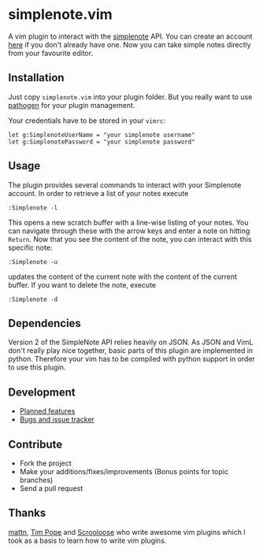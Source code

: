 # simplenote.vim
A vim plugin to interact with the [simplenote][1] API. You can create an
account [here](https://simple-note.appspot.com/create) if you don't already
have one.
Now you can take simple notes directly from your favourite editor.

## Installation
Just copy `simplenote.vim` into your plugin folder. But you really want to use
[pathogen][5] for your plugin management.

Your credentials have to be stored in your `vimrc`:

    let g:SimplenoteUserName = "your simplenote username"
    let g:SimplenotePassword = "your simplenote password"

## Usage
The plugin provides several commands to interact with your Simplenote account.
In order to retrieve a list of your notes execute

    :Simplenote -l

This opens a new scratch buffer with a line-wise listing of your notes. You can
navigate through these with the arrow keys and enter a note on hitting
`Return`. Now that you see the content of the note, you can interact with this
specific note:

    :Simplenote -u

updates the content of the current note with the content of the current buffer.
If you want to delete the note, execute

    :Simplenote -d


## Dependencies
Version 2 of the SimpleNote API relies heavily on JSON. As JSON and VimL don't
really play nice together, basic parts of this plugin are implemented in
python. Therefore your vim has to be compiled with python support in order to
use this plugin.

## Development
- [Planned features](http://www.pivotaltracker.com/projects/288621)
- [Bugs and issue tracker](https://github.com/mrtazz/simplenote.vim/issues)

## Contribute
- Fork the project
- Make your additions/fixes/improvements (Bonus points for topic branches)
- Send a pull request

## Thanks
[mattn][2], [Tim Pope][3] and [Scrooloose][4] who write awesome vim plugins
which I took as a basis to learn how to write vim plugins.

[1]: http://simplenoteapp.com/
[2]: http://github.com/mattn
[3]: http://github.com/tpope
[4]: http://github.com/scrooloose
[5]: http://github.com/tpope/vim-pathogen
